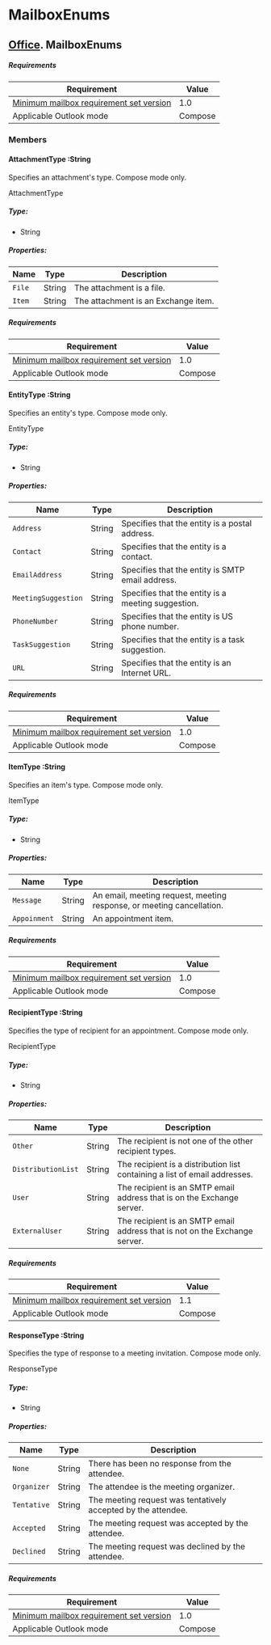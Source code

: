  

# MailboxEnums

## [Office](Office.html). MailboxEnums

##### Requirements

|Requirement| Value|
|---|---|
|[Minimum mailbox requirement set version](./tutorial-api-requirement-sets.html)| 1.0|
|Applicable Outlook mode| Compose|

### Members

#### AttachmentType :String

Specifies an attachment's type. Compose mode only.

AttachmentType

##### Type:

*   String

##### Properties:

|Name| Type| Description|
|---|---|---|
|`File`| String|The attachment is a file.|
|`Item`| String|The attachment is an Exchange item.|

##### Requirements

|Requirement| Value|
|---|---|
|[Minimum mailbox requirement set version](./tutorial-api-requirement-sets.html)| 1.0|
|Applicable Outlook mode| Compose|
#### EntityType :String

Specifies an entity's type. Compose mode only.

EntityType

##### Type:

*   String

##### Properties:

|Name| Type| Description|
|---|---|---|
|`Address`| String|Specifies that the entity is a postal address.|
|`Contact`| String|Specifies that the entity is a contact.|
|`EmailAddress`| String|Specifies that the entity is SMTP email address.|
|`MeetingSuggestion`| String|Specifies that the entity is a meeting suggestion.|
|`PhoneNumber`| String|Specifies that the entity is US phone number.|
|`TaskSuggestion`| String|Specifies that the entity is a task suggestion.|
|`URL`| String|Specifies that the entity is an Internet URL.|

##### Requirements

|Requirement| Value|
|---|---|
|[Minimum mailbox requirement set version](./tutorial-api-requirement-sets.html)| 1.0|
|Applicable Outlook mode| Compose|
#### ItemType :String

Specifies an item's type. Compose mode only.

ItemType

##### Type:

*   String

##### Properties:

|Name| Type| Description|
|---|---|---|
|`Message`| String|An email, meeting request, meeting response, or meeting cancellation.|
|`Appoinment`| String|An appointment item.|

##### Requirements

|Requirement| Value|
|---|---|
|[Minimum mailbox requirement set version](./tutorial-api-requirement-sets.html)| 1.0|
|Applicable Outlook mode| Compose|
#### RecipientType :String

Specifies the type of recipient for an appointment. Compose mode only.

RecipientType

##### Type:

*   String

##### Properties:

|Name| Type| Description|
|---|---|---|
|`Other`| String|The recipient is not one of the other recipient types.|
|`DistributionList`| String|The recipient is a distribution list containing a list of email addresses.|
|`User`| String|The recipient is an SMTP email address that is on the Exchange server.|
|`ExternalUser`| String|The recipient is an SMTP email address that is not on the Exchange server.|

##### Requirements

|Requirement| Value|
|---|---|
|[Minimum mailbox requirement set version](./tutorial-api-requirement-sets.html)| 1.1|
|Applicable Outlook mode| Compose|
#### ResponseType :String

Specifies the type of response to a meeting invitation. Compose mode only.

ResponseType

##### Type:

*   String

##### Properties:

|Name| Type| Description|
|---|---|---|
|`None`| String|There has been no response from the attendee.|
|`Organizer`| String|The attendee is the meeting organizer.|
|`Tentative`| String|The meeting request was tentatively accepted by the attendee.|
|`Accepted`| String|The meeting request was accepted by the attendee.|
|`Declined`| String|The meeting request was declined by the attendee.|

##### Requirements

|Requirement| Value|
|---|---|
|[Minimum mailbox requirement set version](./tutorial-api-requirement-sets.html)| 1.0|
|Applicable Outlook mode| Compose|